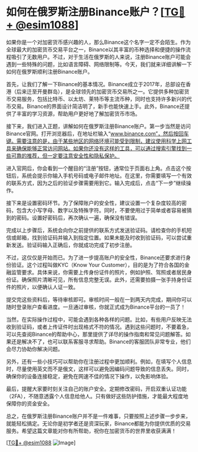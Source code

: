 # 如何在俄罗斯注册Binance账户？[[TG💪+ @esim1088](https://t.me/s/esim1088)]

如果你是一个对加密货币感兴趣的人，那么Binance这个名字一定不会陌生。作为全球最大的加密货币交易平台之一，Binance以其丰富的币种选择和便捷的操作流程吸引了无数用户。不过，对于生活在俄罗斯的人来说，注册Binance账户可能会遇到一些特殊的问题，比如语言障碍、网络限制等。今天，我们就来详细讲解一下如何在俄罗斯顺利注册Binance账户。

首先，让我们了解一下Binance的基本情况。Binance成立于2017年，总部设在香港（后来迁至开曼群岛），是全球领先的加密货币交易所之一。它提供多种加密货币交易服务，包括比特币、以太坊、莱特币等主流币种，同时也支持许多新兴的代币交易。Binance的界面设计简洁明了，新手也能快速上手。此外，Binance还提供了丰富的学习资源，帮助用户更好地了解加密货币市场。

接下来，我们进入正题，讲解如何在俄罗斯注册Binance账户。第一步当然是访问Binance官网。打开浏览器后，在地址栏输入“www.binance.com”，然后按回车键。需要注意的是，由于某些地区的网络环境可能受到限制，建议使用科学上网工具来确保能够正常访问网站。如果你还没有这样的工具，可以通过搜索引擎找到一些可靠的推荐，但一定要注意安全性和隐私保护。

进入官网后，你会看到一个醒目的“注册”按钮，通常位于页面右上角。点击这个按钮后，系统会提示你输入手机号码或电子邮件地址。在这里，你需要填写一个有效的联系方式，因为之后的验证步骤需要用到它。输入完成后，点击“下一步”继续操作。

接下来是设置密码环节。为了保障账户的安全性，建议设置一个复杂度较高的密码，包含大小写字母、数字以及特殊字符。同时，不要使用过于简单或者容易被猜到的密码。设置好密码后，再次确认一遍，确保没有错误。

完成以上步骤后，系统会向你之前提供的联系方式发送验证码。请检查你的手机短信或邮箱，找到验证码并输入到指定位置。如果未能及时收到验证码，可以尝试重新发送。验证码输入正确后，你就成功完成了初步注册。

不过，这仅仅是开始而已。为了进一步提高账户的安全性，Binance还要求进行身份验证。这个过程叫做KYC（Know Your Customer），目的是为了符合各国的金融监管要求。具体来说，你需要上传身份证件的照片，例如护照、驾照或者居民身份证。确保照片清晰可见，所有信息完整无误。此外，还需要拍摄一张手持身份证件的照片，以便确认人证一致。

提交完这些资料后，等待审核即可。审核时间一般在一到两天内完成，期间你可以随时登录账户查看进度。一旦通过审核，你就正式成为Binance平台的一员了！

当然，在实际操作过程中，可能会遇到各种各样的问题。比如，有些用户反映无法收到验证码，或者上传证件时出现格式不符的情况。遇到这些问题时，不要着急，可以先查阅Binance的帮助中心，那里提供了详尽的操作指南和常见问题解答。如果还是解决不了，也可以联系客服寻求帮助。Binance的客服团队非常专业，他们会尽力协助你解决问题。

另外，还有一些小技巧可以帮助你在注册过程中更加顺利。例如，在填写个人信息时，尽量使用英文而不是俄文，这样可以避免因编码问题导致的信息丢失。同时，确保你的设备连接稳定，避免在网速不佳的情况下操作，以免影响体验。

最后，提醒大家要时刻关注自己的账户安全。定期修改密码，开启双重认证功能（2FA），不随意透露个人信息给他人。只有做好这些防护措施，才能最大程度地保障你的资金安全。

总之，在俄罗斯注册Binance账户并不是一件难事，只要按照上述步骤一步步来，就能轻松搞定。无论你是初学者还是资深玩家，Binance都能为你提供优质的交易服务。希望这篇文章能对你有所帮助，祝你在加密货币的世界里收获满满！

[[TG💪+ @esim1088](https://t.me/s/esim1088) ![Image](https://i.postimg.cc/4NQfJmqS/Snipaste-2025-05-13-00-14-12.png)]